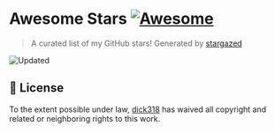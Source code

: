 # Awesome Stars [![Awesome](https://cdn.rawgit.com/sindresorhus/awesome/d7305f38d29fed78fa85652e3a63e154dd8e8829/media/badge.svg)](https://github.com/sindresorhus/awesome)

> A curated list of my GitHub stars! Generated by [stargazed](https://github.com/abhijithvijayan/stargazed)

![Updated](https://img.shields.io/badge/Updated-25--10--2025-blue.svg)


## 📝 License

To the extent possible under law, [dick318](https://github.com/dick318) has waived all copyright and related or neighboring rights to this work.

